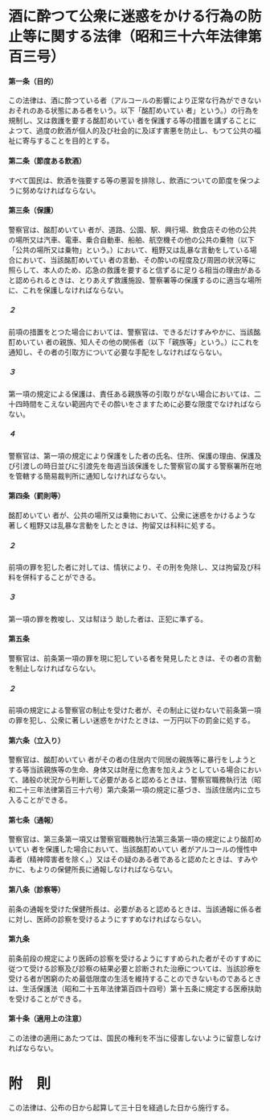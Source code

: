 # 酒に酔つて公衆に迷惑をかける行為の防止等に関する法律（昭和三十六年法律第百三号）
#### 第一条（目的）
この法律は、酒に酔つている者（アルコールの影響により正常な行為ができないおそれのある状態にある者をいう。以下「酩酊めいてい
者」という。）の行為を規制し、又は救護を要する酩酊めいてい
者を保護する等の措置を講ずることによつて、過度の飲酒が個人的及び社会的に及ぼす害悪を防止し、もつて公共の福祉に寄与することを目的とする。
#### 第二条（節度ある飲酒）
すべて国民は、飲酒を強要する等の悪習を排除し、飲酒についての節度を保つように努めなければならない。
#### 第三条（保護）
警察官は、酩酊めいてい
者が、道路、公園、駅、興行場、飲食店その他の公共の場所又は汽車、電車、乗合自動車、船舶、航空機その他の公共の乗物（以下「公共の場所又は乗物」という。）において、粗野又は乱暴な言動をしている場合において、当該酩酊めいてい
者の言動、その酔いの程度及び周囲の状況等に照らして、本人のため、応急の救護を要すると信ずるに足りる相当の理由があると認められるときは、とりあえず救護施設、警察署等の保護するのに適当な場所に、これを保護しなければならない。
##### ２
前項の措置をとつた場合においては、警察官は、できるだけすみやかに、当該酩酊めいてい
者の親族、知人その他の関係者（以下「親族等」という。）にこれを通知し、その者の引取方について必要な手配をしなければならない。
##### ３
第一項の規定による保護は、責任ある親族等の引取りがない場合においては、二十四時間をこえない範囲内でその酔いをさますために必要な限度でなければならない。
##### ４
警察官は、第一項の規定により保護をした者の氏名、住所、保護の理由、保護及び引渡しの時日並びに引渡先を毎週当該保護をした警察官の属する警察署所在地を管轄する簡易裁判所に通知しなければならない。
#### 第四条（罰則等）

酩酊めいてい
者が、公共の場所又は乗物において、公衆に迷惑をかけるような著しく粗野又は乱暴な言動をしたときは、拘留又は科料に処する。
##### ２
前項の罪を犯した者に対しては、情状により、その刑を免除し、又は拘留及び科料を併科することができる。
##### ３
第一項の罪を教唆し、又は幇ほう
助した者は、正犯に準ずる。
#### 第五条
警察官は、前条第一項の罪を現に犯している者を発見したときは、その者の言動を制止しなければならない。
##### ２
前項の規定による警察官の制止を受けた者が、その制止に従わないで前条第一項の罪を犯し、公衆に著しい迷惑をかけたときは、一万円以下の罰金に処する。
#### 第六条（立入り）
警察官は、酩酊めいてい
者がその者の住居内で同居の親族等に暴行をしようとする等当該親族等の生命、身体又は財産に危害を加えようとしている場合において、諸般の状況から判断して必要があると認めるときは、警察官職務執行法（昭和二十三年法律第百三十六号）第六条第一項の規定に基づき、当該住居内に立ち入ることができる。
#### 第七条（通報）
警察官は、第三条第一項又は警察官職務執行法第三条第一項の規定により酩酊めいてい
者を保護した場合において、当該酩酊めいてい
者がアルコールの慢性中毒者（精神障害者を除く。）又はその疑のある者であると認めたときは、すみやかに、もよりの保健所長に通報しなければならない。
#### 第八条（診察等）
前条の通報を受けた保健所長は、必要があると認めるときは、当該通報に係る者に対し、医師の診察を受けるようにすすめなければならない。
#### 第九条
前条前段の規定により医師の診察を受けるようにすすめられた者がそのすすめに従つて受ける診察及び診察の結果必要と診断された治療については、当該診療を受ける者が困窮のため最低限度の生活を維持することのできないものであるときは、生活保護法（昭和二十五年法律第百四十四号）第十五条に規定する医療扶助を受けることができる。
#### 第十条（適用上の注意）
この法律の適用にあたつては、国民の権利を不当に侵害しないように留意しなければならない。
# 附　則
この法律は、公布の日から起算して三十日を経過した日から施行する。
